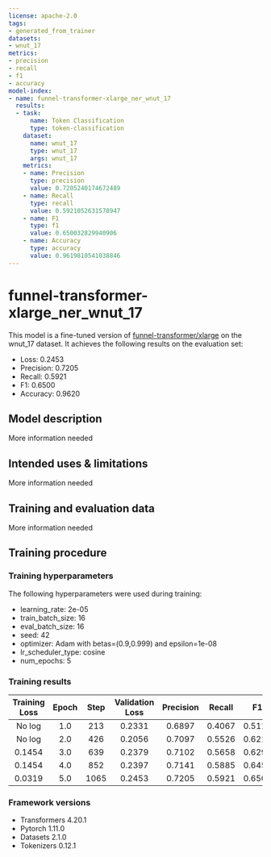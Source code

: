 ```yaml
---
license: apache-2.0
tags:
- generated_from_trainer
datasets:
- wnut_17
metrics:
- precision
- recall
- f1
- accuracy
model-index:
- name: funnel-transformer-xlarge_ner_wnut_17
  results:
  - task:
      name: Token Classification
      type: token-classification
    dataset:
      name: wnut_17
      type: wnut_17
      args: wnut_17
    metrics:
    - name: Precision
      type: precision
      value: 0.7205240174672489
    - name: Recall
      type: recall
      value: 0.5921052631578947
    - name: F1
      type: f1
      value: 0.650032829940906
    - name: Accuracy
      type: accuracy
      value: 0.9619810541038846
---
```


<!-- This model card has been generated automatically according to the information the Trainer had access to. You
should probably proofread and complete it, then remove this comment. -->

# funnel-transformer-xlarge_ner_wnut_17

This model is a fine-tuned version of [funnel-transformer/xlarge](https://huggingface.co/funnel-transformer/xlarge) on the wnut_17 dataset.
It achieves the following results on the evaluation set:
- Loss: 0.2453
- Precision: 0.7205
- Recall: 0.5921
- F1: 0.6500
- Accuracy: 0.9620

## Model description

More information needed

## Intended uses & limitations

More information needed

## Training and evaluation data

More information needed

## Training procedure

### Training hyperparameters

The following hyperparameters were used during training:
- learning_rate: 2e-05
- train_batch_size: 16
- eval_batch_size: 16
- seed: 42
- optimizer: Adam with betas=(0.9,0.999) and epsilon=1e-08
- lr_scheduler_type: cosine
- num_epochs: 5

### Training results

| Training Loss | Epoch | Step | Validation Loss | Precision | Recall | F1     | Accuracy |
|:-------------:|:-----:|:----:|:---------------:|:---------:|:------:|:------:|:--------:|
| No log        | 1.0   | 213  | 0.2331          | 0.6897    | 0.4067 | 0.5117 | 0.9462   |
| No log        | 2.0   | 426  | 0.2056          | 0.7097    | 0.5526 | 0.6214 | 0.9587   |
| 0.1454        | 3.0   | 639  | 0.2379          | 0.7102    | 0.5658 | 0.6298 | 0.9600   |
| 0.1454        | 4.0   | 852  | 0.2397          | 0.7141    | 0.5885 | 0.6452 | 0.9620   |
| 0.0319        | 5.0   | 1065 | 0.2453          | 0.7205    | 0.5921 | 0.6500 | 0.9620   |


### Framework versions

- Transformers 4.20.1
- Pytorch 1.11.0
- Datasets 2.1.0
- Tokenizers 0.12.1

